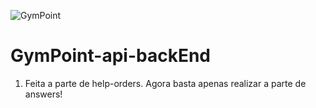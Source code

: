 ![GymPoint](https://github.com/Rocketseat/bootcamp-gostack-desafio-02/raw/master/.github/logo.png)
# GymPoint-api-backEnd

1. Feita a parte de help-orders. Agora basta apenas realizar a parte de answers!
